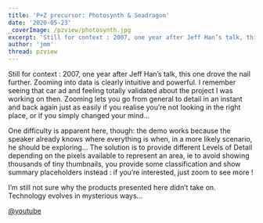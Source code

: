 ```yaml
---
title: 'P+Z precursor: Photosynth & Seadragon'
date: '2020-05-23'
_coverImage: /pzview/photosynth.jpg
excerpt: 'Still for context : 2007, one year after Jeff Han’s talk, this one drove the nail further. Zooming into data is clearly intuitive and powerful. I remember seeing that car ad and feeling totally validated about the project I was working on then.  Zooming lets you go from general to detail in an instant and back again just as easily if you realise you’re not looking in the right place, or if you simply changed your mind...'
author: 'jmm'
thread: pzview
---
```


Still for context : 2007, one year after Jeff Han’s talk, this one drove the nail further. Zooming into data is clearly intuitive and powerful. I remember seeing that car ad and feeling totally validated about the project I was working on then.  Zooming lets you go from general to detail in an instant and back again just as easily if you realise you’re not looking in the right place, or if you simply changed your mind...

One difficulty is apparent here, though: the demo works because the speaker already knows where everything is when, in a more likely scenario, he should be exploring... The solution is to provide different Levels of Detail depending on the pixels available to represent an area, ie to avoid showing thousands of tiny thumbnails, you provide some classification and show summary placeholders instead : if you’re interested, just zoom to see more !

I’m still not sure why the products presented here didn’t take on. Technology evolves in mysterious ways...

[@youtube](M-8k8GEGZPM)
